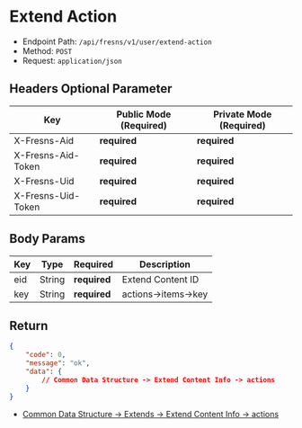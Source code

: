 # Extend Action

- Endpoint Path: `/api/fresns/v1/user/extend-action`
- Method: `POST`
- Request: `application/json`

## Headers Optional Parameter

| Key | Public Mode (Required) | Private Mode (Required) |
| --- | --- | --- |
| X-Fresns-Aid | **required** | **required** |
| X-Fresns-Aid-Token | **required** | **required** |
| X-Fresns-Uid | **required** | **required** |
| X-Fresns-Uid-Token | **required** | **required** |

## Body Params

| Key | Type | Required | Description |
| --- | --- | --- | --- |
| eid | String | **required** | Extend Content ID |
| key | String | **required** | actions->items->key |

## Return

```json
{
    "code": 0,
    "message": "ok",
    "data": {
        // Common Data Structure -> Extend Content Info -> actions
    }
}
```

- [Common Data Structure -> Extends -> Extend Content Info -> actions](../../reference/data/extends.md#extend-content-info)
